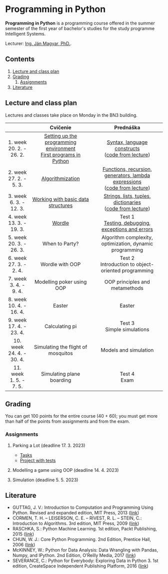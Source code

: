 # Programming in Python

**Programming in Python** is a programming course offered in the summer semester of the first year of bachelor's studies for the study programme Intelligent Systems.

Lecturer: [Ing. Ján Magyar, PhD.](http://www.cloudai.sk/people-janmagyar/).

## Contents
1. [Lecture and class plan](#plan)
2. [Grading](#grading)
    1. [Assignments](#assignments)
    <!--3. [Skúška](#exam)-->
3. [Literature](#textbooks)

## Lecture and class plan <a name="plan"></a>
Lectures and classes take place on Monday in the BN3 building.

|                               |                  Cvičenie                 |                           Prednáška                          |
|:-----------------------------:|:-----------------------------------------:|:------------------------------------------------------------:|
|   1. week<br>20. 2. - 26. 2.  |   [Setting up the programming environment](labs/lab01-setting-up.ipynb)<br>[First programs in Python](labs/lab02-first-baby-steps.ipynb)          |        [Syntax, language constructs](lectures/Lecture-01.pdf)<br>([code from lecture](lectures/codes/lecture01.ipynb))        |
|   2. week<br>27. 2. - 5. 3.   |              [Algorithmization](labs/lab03-functions-and-algorithmization.ipynb)             |     [Functions, recursion, generators, lambda expressions](lectures/Lecture-02.pdf)<br>([code from lecture](lectures/codes/lecture02.ipynb))     |
|   3. week<br>6. 3. - 12. 3.   |     [Working with basic data structures](labs/lab04-a-look-at-the-table.ipynb)    |             [Strings, lists, tuples, dictionaries](lectures/Lecture-03.pdf)<br>([code from lecture](lectures/codes/lecture03.ipynb))             |
|   4. week<br>13. 3. - 19. 3.  |                   [Wordle](labs/lab05-wordle.ipynb)                  |     Test 1<br>[Testing, debugging, exceptions and errors](lectures/Lecture-04.pdf)      |
|   5. week<br>20. 3. - 26. 3.  |               When to Party?              |    Algorithm complexity, optimization, dynamic programming   |
|   6. week<br>27. 3. - 2. 4.   |               Wordle with OOP             |     Test 2<br>Introduction to object-oriented programming    |
|   7. week<br>3. 4. - 9. 4.    |         Modelling poker using OOP         |                 OOP principles and metamethods               |
|   8. week<br>10. 4. - 16. 4.  |                  Easter                   |                            Easter                            |
|   9. week<br>17. 4. - 23. 4.  |             Calculating pi                |                 Test 3<br>Simple simulations                 |
|  10. week<br>24. 4. - 30. 4.  |     Simulating the flight of mosquitos    |                    Models and simulation                     |
|  11. week<br>1. 5. - 7. 5.    |         Simulating plane boarding         |                         Test 4<br>Exam                       |

## Grading <a name="grading"></a>

You can get 100 points for the entire course (40 + 60); you must get more than half of the points from assignments and from the exam.

### Assignments <a name="assignments"></a>

1. Parking a Lot (deadline 17. 3. 2023)

    * [Tasks](assignments/Assignment1.pdf)
    * [Project with tests](assignments/Assignment1.zip)

2. Modelling a game using OOP (deadline 14. 4. 2023)
3. Simulation (deadline 5. 5. 2023)

## Literature <a name="textbooks"></a>

* GUTTAG, J. V.: Introduction to Computation and Programming Using Python. Revised and expanded edition, MIT Press, 2013 ([link](https://doc.lagout.org/programmation/python/Introduction%20to%20Computation%20and%20Programming%20using%20Python%20%28rev.%20ed.%29%20%5BGuttag%202013-08-09%5D.pdf))
* CORMEN, T. H. – LEISERSON, C. E. – RIVEST, R. L. – STEIN, C.: Introduction to Algorithms. 3rd edition, MIT Press, 2009 ([link](https://ms.sapientia.ro/~kasa/Algorithms_3rd.pdf))
* RASCHKA, S.: Python Machine Learning. 1st edition, Packt Publishing, 2015 ([link](https://www.amazon.com/Python-Machine-Learning-scikit-learn-TensorFlow-ebook/dp/B0742K7HYF))
* CHUN, W. J.: Core Python Programming. 2nd Edition, Prentice Hall, 2006 ([link](https://www.amazon.com/Core-Python-Programming-Wesley-Chun/dp/0132269937))
* McKINNEY, W.: Python for Data Analysis: Data Wrangling with Pandas, Numpy, and IPython. 2nd Edition, O’Reilly Media, 2017 ([link](https://www.amazon.com/Python-Data-Analysis-Wrangling-IPython/dp/1491957662))
* SEVERANCE, C.: Python for Everybody: Exploring Data in Python 3. 1st edition, CreateSpace Independent Publishing Platform, 2016 ([link](https://www.amazon.com/Python-Everybody-Exploring-Data/dp/1530051126))
